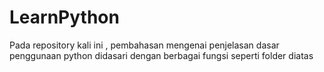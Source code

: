 # LearnPython

Pada repository kali ini , pembahasan mengenai penjelasan dasar penggunaan python
didasari dengan berbagai fungsi seperti folder diatas
